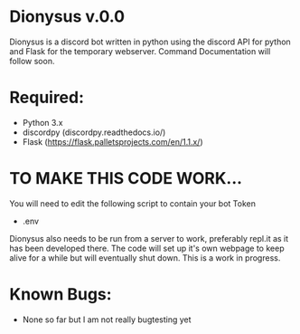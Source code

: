 # Dionysus v.0.0
Dionysus is a discord bot written in python using the discord API for python and Flask for the temporary webserver. Command Documentation will follow soon.

# Required:
- Python 3.x
- discordpy (discordpy.readthedocs.io/)
- Flask (https://flask.palletsprojects.com/en/1.1.x/)


# TO MAKE THIS CODE WORK...
You will need to edit the following script to contain your bot Token
- .env

Dionysus also needs to be run from a server to work, preferably repl.it as it has been developed there. The code will set up it's own webpage to keep alive for a while but will eventually shut down. This is a work in progress.


# Known Bugs:
- None so far but I am not really bugtesting yet
